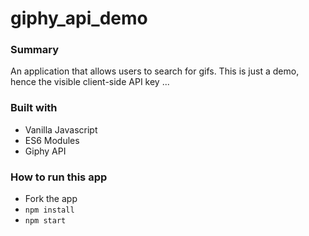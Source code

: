 # giphy_api_demo

### Summary
An application that allows users to search for gifs. This is just a demo, hence the visible client-side API key ...

### Built with
* Vanilla Javascript
* ES6 Modules
* Giphy API

### How to run this app
* Fork the app
* `npm install`
* `npm start`
